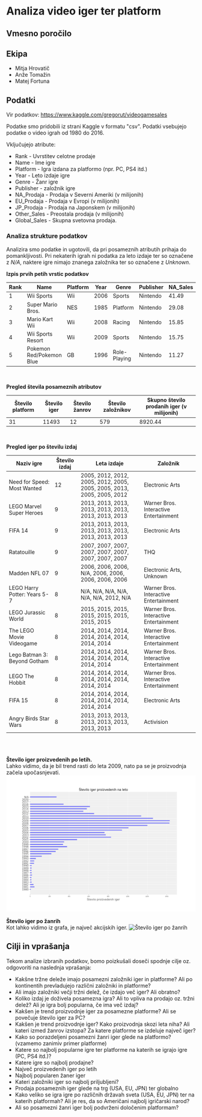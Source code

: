 # Analiza video iger ter platform
## Vmesno poročilo
## Ekipa
* Mitja Hrovatič
* Anže Tomažin
* Matej Fortuna


## Podatki
Vir podatkov: https://www.kaggle.com/gregorut/videogamesales

Podatke smo pridobili iz strani Kaggle v formatu "csv".
Podatki vsebujejo podatke o video igrah od 1980 do 2016.

Vključujejo atribute:

* Rank - Uvrstitev celotne prodaje
* Name - Ime igre
* Platform - Igra izdana za platformo (npr. PC, PS4 itd.)
* Year - Leto izdaje igre
* Genre - Žanr igre
* Publisher - založnik igre
* NA_Prodaja - Prodaja v Severni Ameriki (v milijonih)
* EU_Prodaja - Prodaja v Evropi (v milijonih)
* JP_Prodaja - Prodaja na Japonskem (v milijonih)
* Other_Sales - Preostala prodaja (v milijonih)
* Global_Sales - Skupna svetovna prodaja.

### Analiza strukture podatkov
Analizira smo podatke in ugotovili, da pri posameznih atributih prihaja do pomankljivosti. Pri nekaterih igrah ni podatka za leto izdaje ter so označene z *N/A*, naktere igre nimajo znanega založnika ter so označene z *Unknown*.

**Izpis prvih petih vrstic podatkov**

Rank | Name | Platform | Year | Genre | Publisher | NA_Sales | EU_Sales | JP_Sales | Other_Sales | Global_Sales
---- | ---- | ---- | ---- | ---- | ---- | ---- | ---- | ---- | ---- | ----
1 | Wii Sports | Wii | 2006 | Sports | Nintendo | 41.49 | 29.02 | 3.77 | 8.46 | 82.74
2 | Super Mario Bros. | NES | 1985 | Platform | Nintendo | 29.08 | 3.58 | 6.81 | 0.77 | 40.24
3 | Mario Kart Wii | Wii | 2008 | Racing | Nintendo | 15.85 | 12.88 | 3.79 | 3.31 | 35.82
4 | Wii Sports Resort | Wii | 2009 | Sports | Nintendo | 15.75 | 11.01 | 3.28 | 2.96 | 33
5 | Pokemon Red/Pokemon Blue | GB | 1996 | Role-Playing | Nintendo | 11.27 | 8.89 | 10.22 | 1 | 31.37

<br>

**Pregled števila posameznih atributov**

Število platform | Število iger | Število žanrov | Število založnikov | Skupno število prodanih iger (v milijonih)
---------------- | ------------ | -------------- | ------------------ | ----------------------------
31               | 11493        | 12             | 579                | 8920.44

<br>

**Pregled iger po številu izdaj**

Naziv igre | Število izdaj | Leta izdaje | Založnik 
 --------- | ------------- | ----------- | --------
Need for Speed: Most Wanted | 12 | 2005, 2012, 2012, 2005, 2012, 2005, 2005, 2005, 2013, 2005, 2005, 2012 | Electronic Arts
LEGO Marvel Super Heroes | 9 | 2013, 2013, 2013, 2013, 2013, 2013, 2013, 2013, 2013 | Warner Bros. Interactive Entertainment
FIFA 14 | 9 | 2013, 2013, 2013, 2013, 2013, 2013, 2013, 2013, 2013 | Electronic Arts
Ratatouille | 9 | 2007, 2007, 2007, 2007, 2007, 2007, 2007, 2007, 2007 | THQ
Madden NFL 07 | 9 | 2006, 2006, 2006, N/A, 2006, 2006, 2006, 2006, 2006 | Electronic Arts, Unknown
LEGO Harry Potter: Years 5-7 | 8 | N/A, N/A, N/A, N/A, N/A, N/A, 2012, N/A | Warner Bros. Interactive Entertainment
LEGO Jurassic World | 8 | 2015, 2015, 2015, 2015, 2015, 2015, 2015, 2015 | Warner Bros. Interactive Entertainment
The LEGO Movie Videogame | 8 | 2014, 2014, 2014, 2014, 2014, 2014, 2014, 2014 | Warner Bros. Interactive Entertainment
Lego Batman 3: Beyond Gotham | 8 | 2014, 2014, 2014, 2014, 2014, 2014, 2014, 2014 | Warner Bros. Interactive Entertainment
LEGO The Hobbit | 8 | 2014, 2014, 2014, 2014, 2014, 2014, 2014, 2014 | Warner Bros. Interactive Entertainment
FIFA 15 | 8 | 2014, 2014, 2014, 2014, 2014, 2014, 2014, 2014 | Electronic Arts
Angry Birds Star Wars | 8 | 2013, 2013, 2013, 2013, 2013, 2013, 2013, 2013 | Activision


<br>
<br>

**Število iger proizvedenih po letih.** <br>
Lahko vidimo, da je bil trend rasti do leta 2009, nato pa se je proizvodnja začela upočasnjevati.
<img src="slike/stevilo_iger_proizvedenih_na_leto.png" alt="Število iger proizvedenih na leto">

**Število iger po žanrih** <br>
Kot lahko vidimo iz grafa, je največ akcijskih iger.
<img src="slike/stevilo_iger_po_žanrih.png" alt="Število iger po žanrih">


## Cilji in vprašanja
Tekom analize izbranih podatkov, bomo poizkušali doseči spodnje cilje oz. odgovoriti na naslednja vprašanja:

* Kakšne tržne deleže imajo posamezni založniki iger in platforme? Ali po kontinentih prevladujejo različni založniki in platforme?
* Ali imajo založniki večji tržni delež, če izdajo več iger? Ali obratno?
* Koliko izdaj je doživela posamezna igra? Ali to vpliva na prodajo oz. tržni delež? Ali je igra bolj popularna, če ima več izdaj?
* Kakšen je trend proizvodnje iger za posamezne platforme? Ali se povečuje število iger za PC?
* Kakšen je trend proizvodnje iger? Kako proizvodnja skozi leta niha? Ali kateri izmed žanrov izstopa? Za katere platforme se izdeluje največ iger?
* Kako so porazdeljeni posamezni žanri iger glede na platformo? (vzamemo zanimiv primer platforme)
* Katere so najbolj popularne igre ter platforme na katerih se igrajo igre (PC, PS4 itd.)?
* Katere igre so najbolj prodajne?
* Največ proizvedenih iger po letih
* Najbolj popularen žaner iger
* Kateri založniki iger so najbolj priljubljeni?
* Prodaja posameznih iger glede na trg (USA, EU, JPN) ter globalno
* Kako veliko se igra igre po različnih državah sveta (USA, EU, JPN) ter na katerih platformah? Ali je res, da so Američani najbolj igričarski narod?
* Ali so posamezni žanri iger bolj podvrženi določenim platformam?
